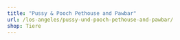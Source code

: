 ```yaml
---
title: "Pussy & Pooch Pethouse and Pawbar"
url: /los-angeles/pussy-und-pooch-pethouse-and-pawbar/
shop: Tiere
---
```

